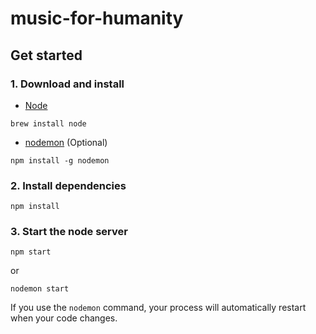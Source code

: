 # music-for-humanity

## Get started
### 1. Download and install
- [Node](https://nodejs.org/en/)
```
brew install node
```
- [nodemon](https://www.npmjs.com/package/nodemon) (Optional)
```
npm install -g nodemon
```

### 2. Install dependencies
```
npm install
```

### 3. Start the node server
```
npm start
```
or
```
nodemon start
```
If you use the `nodemon` command, your process will automatically restart when your code changes.